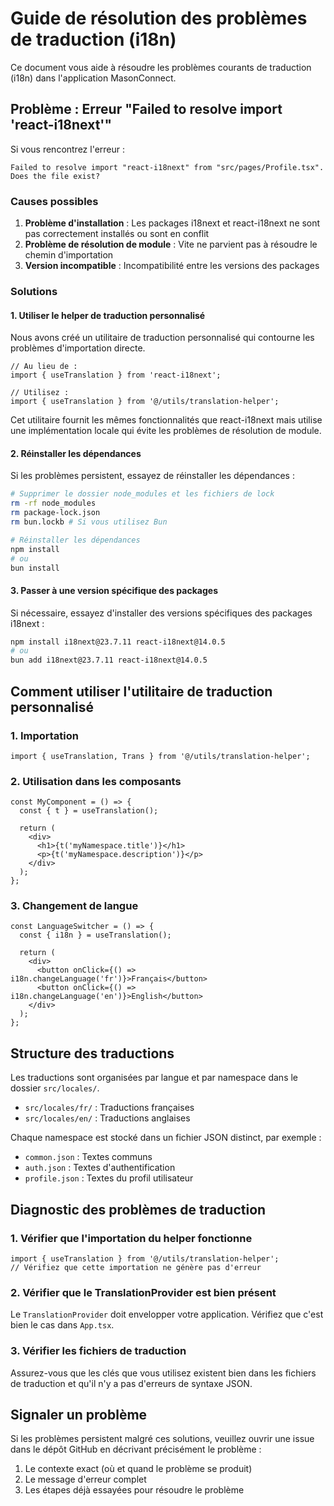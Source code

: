 # Guide de résolution des problèmes de traduction (i18n)

Ce document vous aide à résoudre les problèmes courants de traduction (i18n) dans l'application MasonConnect.

## Problème : Erreur "Failed to resolve import 'react-i18next'"

Si vous rencontrez l'erreur :
```
Failed to resolve import "react-i18next" from "src/pages/Profile.tsx". Does the file exist?
```

### Causes possibles

1. **Problème d'installation** : Les packages i18next et react-i18next ne sont pas correctement installés ou sont en conflit
2. **Problème de résolution de module** : Vite ne parvient pas à résoudre le chemin d'importation
3. **Version incompatible** : Incompatibilité entre les versions des packages

### Solutions

#### 1. Utiliser le helper de traduction personnalisé

Nous avons créé un utilitaire de traduction personnalisé qui contourne les problèmes d'importation directe.

```tsx
// Au lieu de :
import { useTranslation } from 'react-i18next';

// Utilisez :
import { useTranslation } from '@/utils/translation-helper';
```

Cet utilitaire fournit les mêmes fonctionnalités que react-i18next mais utilise une implémentation locale qui évite les problèmes de résolution de module.

#### 2. Réinstaller les dépendances

Si les problèmes persistent, essayez de réinstaller les dépendances :

```bash
# Supprimer le dossier node_modules et les fichiers de lock
rm -rf node_modules
rm package-lock.json
rm bun.lockb # Si vous utilisez Bun

# Réinstaller les dépendances
npm install
# ou
bun install
```

#### 3. Passer à une version spécifique des packages

Si nécessaire, essayez d'installer des versions spécifiques des packages i18next :

```bash
npm install i18next@23.7.11 react-i18next@14.0.5
# ou
bun add i18next@23.7.11 react-i18next@14.0.5
```

## Comment utiliser l'utilitaire de traduction personnalisé

### 1. Importation

```tsx
import { useTranslation, Trans } from '@/utils/translation-helper';
```

### 2. Utilisation dans les composants

```tsx
const MyComponent = () => {
  const { t } = useTranslation();
  
  return (
    <div>
      <h1>{t('myNamespace.title')}</h1>
      <p>{t('myNamespace.description')}</p>
    </div>
  );
};
```

### 3. Changement de langue

```tsx
const LanguageSwitcher = () => {
  const { i18n } = useTranslation();
  
  return (
    <div>
      <button onClick={() => i18n.changeLanguage('fr')}>Français</button>
      <button onClick={() => i18n.changeLanguage('en')}>English</button>
    </div>
  );
};
```

## Structure des traductions

Les traductions sont organisées par langue et par namespace dans le dossier `src/locales/`.

- `src/locales/fr/` : Traductions françaises
- `src/locales/en/` : Traductions anglaises

Chaque namespace est stocké dans un fichier JSON distinct, par exemple :
- `common.json` : Textes communs
- `auth.json` : Textes d'authentification
- `profile.json` : Textes du profil utilisateur

## Diagnostic des problèmes de traduction

### 1. Vérifier que l'importation du helper fonctionne

```tsx
import { useTranslation } from '@/utils/translation-helper';
// Vérifiez que cette importation ne génère pas d'erreur
```

### 2. Vérifier que le TranslationProvider est bien présent

Le `TranslationProvider` doit envelopper votre application. Vérifiez que c'est bien le cas dans `App.tsx`.

### 3. Vérifier les fichiers de traduction

Assurez-vous que les clés que vous utilisez existent bien dans les fichiers de traduction et qu'il n'y a pas d'erreurs de syntaxe JSON.

## Signaler un problème

Si les problèmes persistent malgré ces solutions, veuillez ouvrir une issue dans le dépôt GitHub en décrivant précisément le problème :

1. Le contexte exact (où et quand le problème se produit)
2. Le message d'erreur complet
3. Les étapes déjà essayées pour résoudre le problème
